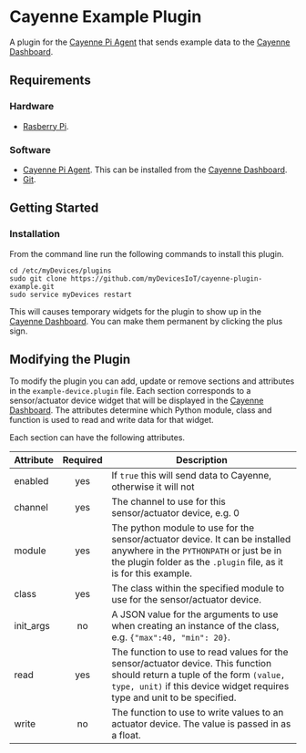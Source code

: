 # Cayenne Example Plugin
A plugin for the [Cayenne Pi Agent](https://github.com/myDevicesIoT/Cayenne-Agent) that sends example data to the [Cayenne Dashboard](https://cayenne.mydevices.com).

## Requirements
### Hardware
* [Rasberry Pi](https://www.raspberrypi.org).

### Software
* [Cayenne Pi Agent](https://github.com/myDevicesIoT/Cayenne-Agent). This can be installed from the [Cayenne Dashboard](https://cayenne.mydevices.com).
* [Git](https://git-scm.com/).

## Getting Started
### Installation
From the command line run the following commands to install this plugin.
```
cd /etc/myDevices/plugins
sudo git clone https://github.com/myDevicesIoT/cayenne-plugin-example.git
sudo service myDevices restart
```
This will causes temporary widgets for the plugin to show up in the [Cayenne Dashboard](https://cayenne.mydevices.com). You can make them permanent by clicking the plus sign.

## Modifying the Plugin
To modify the plugin you can add, update or remove sections and attributes in the `example-device.plugin` file. Each section corresponds to a sensor/actuator device widget that will be displayed in the [Cayenne Dashboard](https://cayenne.mydevices.com). The attributes determine which Python module, class and function is used to read and write data for that widget.

Each section can have the following attributes.

| Attribute     | Required      | Description  |
| ------------- |:-------------:| ------------ |
| enabled   | yes | If `true` this will send data to Cayenne, otherwise it will not |
| channel   | yes | The channel to use for this sensor/actuator device, e.g. 0 |
| module    | yes | The python module to use for the sensor/actuator device. It can be installed anywhere in the `PYTHONPATH` or just be in the plugin folder as the `.plugin` file, as it is for this example. |
| class     | yes | The class within the specified module to use for the sensor/actuator device. |
| init_args | no  | A JSON value for the arguments to use when creating an instance of the class, e.g. `{"max":40, "min": 20}`. |
| read      | yes | The function to use to read values for the sensor/actuator device. This function should return a tuple of the form `(value, type, unit)` if this device widget requires type and unit to be specified. |
| write     | no  | The function to use to write values to an actuator device. The value is passed in as a float. |

